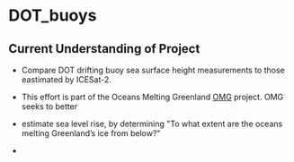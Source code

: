 # DOT_buoys

## Current Understanding of Project
* Compare DOT drifting buoy sea surface height measurements to those eastimated by ICESat-2.

* This effort is part of the Oceans Melting Greenland [OMG](https://omg.jpl.nasa.gov/portal/) project. OMG seeks to better
* estimate sea level rise, by determining "To what extent are the oceans melting Greenland’s ice from below?"
* 


